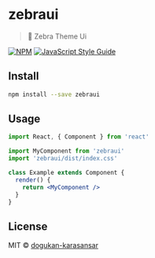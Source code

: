 # zebraui

> 🦓 Zebra Theme Ui

[![NPM](https://img.shields.io/npm/v/zebraui.svg)](https://www.npmjs.com/package/zebraui) [![JavaScript Style Guide](https://img.shields.io/badge/code_style-standard-brightgreen.svg)](https://standardjs.com)

## Install

```bash
npm install --save zebraui
```

## Usage

```jsx
import React, { Component } from 'react'

import MyComponent from 'zebraui'
import 'zebraui/dist/index.css'

class Example extends Component {
  render() {
    return <MyComponent />
  }
}
```

## License

MIT © [dogukan-karasansar](https://github.com/dogukan-karasansar)
